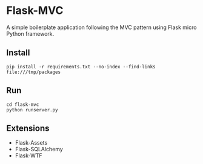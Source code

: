 # Flask-MVC
A simple boilerplate application following the MVC pattern using Flask micro Python framework.

## Install

    pip install -r requirements.txt --no-index --find-links file:///tmp/packages

## Run

    cd flask-mvc
    python runserver.py

## Extensions

- Flask-Assets
- Flask-SQLAlchemy
- Flask-WTF